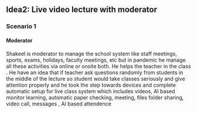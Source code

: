 ## Idea2: Live video lecture with moderator
### Scenario 1
#### Moderator

Shakeel is moderator to manage the school system like staff meetings, sports, exams, holidays, faculty meetings, etc but in pandemic he manage all these activities via online or onsite both. He helps the teacher in the class . He have an idea that if teacher ask questions randomly from students in the middle of the lecture so student would take classes seriously and give attention properly and he took the step towards devices and complete automatic setup for live class system which includes videos, AI based monitor learning, automatic paper checking, meeting, files folder sharing, video call, messages , AI based attendence 
